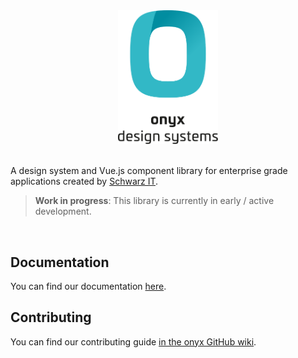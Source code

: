 <div align="center">
  <picture>
    <source media="(prefers-color-scheme: dark)" srcset="./.github/onyx-logo-light.svg">
    <source media="(prefers-color-scheme: light)" srcset="./.github/onyx-logo-dark.svg">
    <img alt="onyx logo" src="./.github/onyx-logo-dark.svg" width="160px">
  </picture>
</div>

<br>

A design system and Vue.js component library for enterprise grade applications created by [Schwarz IT](https://it.schwarz).

> **Work in progress**: This library is currently in early / active development.

<br>

## Documentation

You can find our documentation [here](https://onyx.schwarz).

## Contributing

You can find our contributing guide [in the onyx GitHub wiki](https://github.com/SchwarzIT/onyx/wiki/Contribution-Coding-Guidelines).
